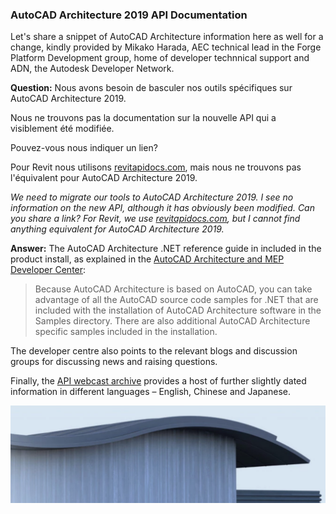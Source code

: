 <head>
<meta http-equiv="Content-Type" content="text/html; charset=utf-8">
<link rel="stylesheet" type="text/css" href="bc.css">
<script src="https://cdn.rawgit.com/google/code-prettify/master/loader/run_prettify.js" type="text/javascript"></script>
</head>

<!---

Mikako Harada Re: Doc API AutoCAD Architecture 2019

 in the #RevitAPI @AutodeskForge @AutodeskRevit #bim #DynamoBim #ForgeDevCon 

&ndash; 
...

-->

### AutoCAD Architecture 2019 API Documentation

Let's share a snippet of AutoCAD Architecture information here as well for a change, kindly provided by Mikako Harada, AEC technical lead in the Forge Platform Development group, home of developer technnical support and ADN, the Autodesk Developer Network.

**Question:** Nous avons besoin de basculer nos outils spécifiques sur AutoCAD Architecture 2019.

Nous ne trouvons pas la documentation sur la nouvelle API qui a visiblement été modifiée.

Pouvez-vous nous indiquer un lien?

Pour Revit nous utilisons [revitapidocs.com](http://www.revitapidocs.com), mais nous ne trouvons pas l'équivalent pour AutoCAD Architecture 2019.

*We need to migrate our tools to AutoCAD Architecture 2019.
I see no information on the new API, although it has obviously been modified.
Can you share a link?
For Revit, we use [revitapidocs.com](http://www.revitapidocs.com), but I cannot find anything equivalent for AutoCAD Architecture 2019.*

**Answer:** The AutoCAD Architecture .NET reference guide in included in the product install, as explained in 
the [AutoCAD Architecture and MEP Developer Center](https://www.autodesk.com/developer-network/platform-technologies/autocad-architecture):

> Because AutoCAD Architecture is based on AutoCAD, you can take advantage of
all the AutoCAD source code samples for .NET that are included with the installation
of AutoCAD Architecture software in the Samples directory. There are also additional
AutoCAD Architecture specific samples included in the installation.

The developer centre also points to the relevant blogs and discussion groups for discussing news and raising questions.

Finally,
the [API webcast archive](https://adndevblog.typepad.com/aec/2013/05/api-webcast-archive.html) provides
a host of further slightly dated information in different languages &ndash; English, Chinese and Japanese.


<center>
<img src="img/autocad_architecture_2019.png" alt="AutoCAD Architecture 2019" width="610">
</center>
